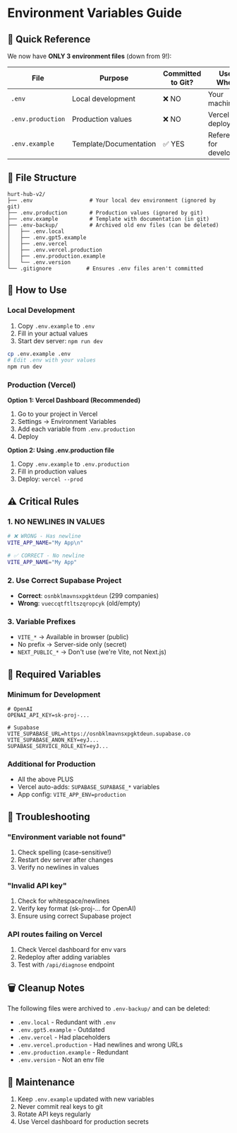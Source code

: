 # Environment Variables Guide

## 🎯 Quick Reference

We now have **ONLY 3 environment files** (down from 9!):

| File | Purpose | Committed to Git? | Used Where |
|------|---------|------------------|------------|
| `.env` | Local development | ❌ NO | Your machine |
| `.env.production` | Production values | ❌ NO | Vercel deployment |
| `.env.example` | Template/Documentation | ✅ YES | Reference for developers |

## 📁 File Structure

```
hurt-hub-v2/
├── .env                  # Your local dev environment (ignored by git)
├── .env.production       # Production values (ignored by git)
├── .env.example          # Template with documentation (in git)
├── .env-backup/          # Archived old env files (can be deleted)
│   ├── .env.local
│   ├── .env.gpt5.example
│   ├── .env.vercel
│   ├── .env.vercel.production
│   ├── .env.production.example
│   └── .env.version
└── .gitignore           # Ensures .env files aren't committed
```

## 🚀 How to Use

### Local Development

1. Copy `.env.example` to `.env`
2. Fill in your actual values
3. Start dev server: `npm run dev`

```bash
cp .env.example .env
# Edit .env with your values
npm run dev
```

### Production (Vercel)

**Option 1: Vercel Dashboard (Recommended)**
1. Go to your project in Vercel
2. Settings → Environment Variables
3. Add each variable from `.env.production`
4. Deploy

**Option 2: Using .env.production file**
1. Copy `.env.example` to `.env.production`
2. Fill in production values
3. Deploy: `vercel --prod`

## ⚠️ Critical Rules

### 1. NO NEWLINES IN VALUES
```bash
# ❌ WRONG - Has newline
VITE_APP_NAME="My App\n"

# ✅ CORRECT - No newline
VITE_APP_NAME="My App"
```

### 2. Use Correct Supabase Project
- **Correct**: `osnbklmavnsxpgktdeun` (299 companies)
- **Wrong**: `vueccqtftltszqropcyk` (old/empty)

### 3. Variable Prefixes
- `VITE_*` → Available in browser (public)
- No prefix → Server-side only (secret)
- `NEXT_PUBLIC_*` → Don't use (we're Vite, not Next.js)

## 🔑 Required Variables

### Minimum for Development
```env
# OpenAI
OPENAI_API_KEY=sk-proj-...

# Supabase
VITE_SUPABASE_URL=https://osnbklmavnsxpgktdeun.supabase.co
VITE_SUPABASE_ANON_KEY=eyJ...
SUPABASE_SERVICE_ROLE_KEY=eyJ...
```

### Additional for Production
- All the above PLUS
- Vercel auto-adds: `SUPABASE_SUPABASE_*` variables
- App config: `VITE_APP_ENV=production`

## 🐛 Troubleshooting

### "Environment variable not found"
1. Check spelling (case-sensitive!)
2. Restart dev server after changes
3. Verify no newlines in values

### "Invalid API key"
1. Check for whitespace/newlines
2. Verify key format (sk-proj-... for OpenAI)
3. Ensure using correct Supabase project

### API routes failing on Vercel
1. Check Vercel dashboard for env vars
2. Redeploy after adding variables
3. Test with `/api/diagnose` endpoint

## 🗑️ Cleanup Notes

The following files were archived to `.env-backup/` and can be deleted:
- `.env.local` - Redundant with `.env`
- `.env.gpt5.example` - Outdated
- `.env.vercel` - Had placeholders
- `.env.vercel.production` - Had newlines and wrong URLs
- `.env.production.example` - Redundant
- `.env.version` - Not an env file

## 📝 Maintenance

1. Keep `.env.example` updated with new variables
2. Never commit real keys to git
3. Rotate API keys regularly
4. Use Vercel dashboard for production secrets